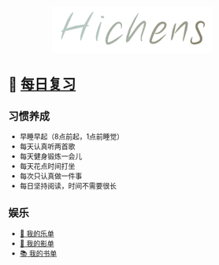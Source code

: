 <div align=center><img src=./main_pic/logo.png></div>



# :middle_finger: [每日复习](./review.md:middle_finger:)


## 习惯养成

- 早睡早起（8点前起，1点前睡觉）
- 每天认真听两首歌
- 每天健身锻炼一会儿
- 每天花点时间打坐
- 每次只认真做一件事
- 每日坚持阅读，时间不需要很长



## 娱乐
- [:musical_note: 我的乐单](./Read/music.md)
- [:movie_camera: 我的影单](./Read/movie.md)
- [:books: 我的书单](./Read/book.md)




